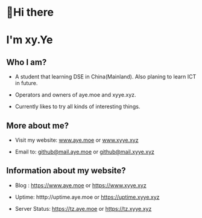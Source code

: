# 👋Hi there
# I'm xy.Ye

## Who I am?

- A student that learning DSE in China(Mainland). Also planing to learn ICT in future.

- Operators and owners of aye.moe and xyye.xyz.

- Currently likes to try all kinds of interesting things.

## More about me?

- Visit my website: www.aye.moe or www.xyye.xyz

- Email to: github@mail.aye.moe or github@mail.xyye.xyz

## Information about my website?

- Blog : https://www.aye.moe or https://www.xyye.xyz

- Uptime: htttp://uptime.aye.moe or https://uptime.xyye.xyz

- Server Status: https://tz.aye.moe  or https://tz.xyye.xyz
